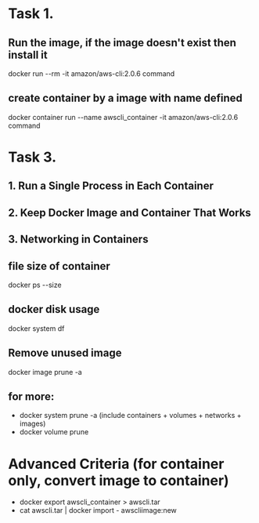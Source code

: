 # Task 1.
## Run the image, if the image doesn't exist then install it
docker run --rm -it amazon/aws-cli:2.0.6 command

## create container by a image with name defined
docker container run --name awscli_container -it amazon/aws-cli:2.0.6 command

# Task 3.
## 1. Run a Single Process in Each Container
## 2. Keep Docker Image and Container That Works
## 3. Networking in Containers

## file size of container
docker ps --size

## docker disk usage
docker system df

## Remove unused image 
docker image prune -a

## for more: 
- docker system prune -a (include containers + volumes + networks + images)
- docker volume prune

# Advanced Criteria (for container only, convert image to container)
- docker export awscli_container > awscli.tar 
- cat awscli.tar | docker import - awscliimage:new